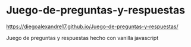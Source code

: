 # Juego-de-preguntas-y-respuestas

https://diegoalexandre17.github.io/Juego-de-preguntas-y-respuestas/

Juego de preguntas y respuestas hecho con vanilla javascript
